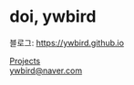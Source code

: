 # doi, ywbird

블로그: <https://ywbird.github.io>

[Projects](https://ywbird.github.io/ywbird)  
[ywbird@naver.com](mailto:ywbird@naver.com)

